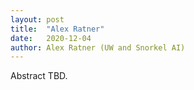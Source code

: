 ```yaml
---
layout: post
title:  "Alex Ratner"
date:   2020-12-04
author: Alex Ratner (UW and Snorkel AI)
---
```


Abstract TBD.
